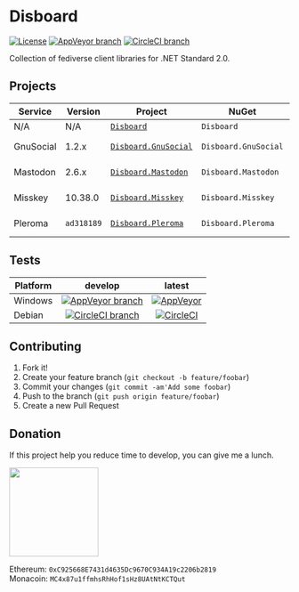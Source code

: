 # Disboard

[![License](https://img.shields.io/github/license/mika-f/Disboard.svg?style=flat-square)](LICENSE)
[![AppVeyor branch](https://img.shields.io/appveyor/ci/mika-f/Disboard.svg?style=flat-square)](https://ci.appveyor.com/project/mika-f/disboard)
[![CircleCI branch](https://img.shields.io/circleci/project/github/OrionDevelop/Disboard.svg?style=flat-square)](https://circleci.com/gh/OrionDevelop/Disboard/tree/develop)


Collection of fediverse client libraries for .NET Standard 2.0.


## Projects

| Service   | Version    | Project                                           | NuGet                | Nuget Version                                                                                                                                   |
| --------- | ---------- | ------------------------------------------------- | -------------------- | ----------------------------------------------------------------------------------------------------------------------------------------------- |
| N/A       | N/A        | [`Disboard`](Source/Disboard)                     | `Disboard`           | [![Disboard](https://img.shields.io/nuget/v/Disboard.svg?style=flat-square)](https://nuget.org/packages/Disboard)                               |
| GnuSocial | 1.2.x      | [`Disboard.GnuSocial`](Source/Disboard.GnuSocial) | `Disboard.GnuSocial` | [![Disboard.GnuSocial](https://img.shields.io/nuget/v/Disboard.GnuSocial.svg?style=flat-square)](https://nuget.org/packages/Disboard.GnuSocial) |
| Mastodon  | 2.6.x      | [`Disboard.Mastodon`](Source/Disboard.Mastodon)   | `Disboard.Mastodon`  | [![Disboard.Mastodon](https://img.shields.io/nuget/v/Disboard.Mastodon.svg?style=flat-square)](https://nuget.org/packages/Disboard.Mastodon)    |
| Misskey   | 10.38.0    | [`Disboard.Misskey`](Source/Disboard.Misskey)     | `Disboard.Misskey`   | [![Disboard.Misskey](https://img.shields.io/nuget/v/Disboard.Misskey.svg?style=flat-square)](https://nuget.org/packages/Disboard.Misskey)       |
| Pleroma   | `ad318189` | [`Disboard.Pleroma`](Source/Disboard.Pleroma)     | `Disboard.Pleroma`   | [![Disboard.Pleroma](https://img.shields.io/nuget/v/Disboard.Pleroma.svg?style=flat-square)](https://nuget.org/packages/Disboard.Pleroma)       |


## Tests

| Platform | develop                                                                                                                                                                              | latest                                                                                                                                                   |
| -------- | :----------------------------------------------------------------------------------------------------------------------------------------------------------------------------------: | :------------------------------------------------------------------------------------------------------------------------------------------------------: |
| Windows  | [![AppVeyor branch](https://img.shields.io/appveyor/ci/mika-f/Disboard/develop.svg?style=flat-square)](https://ci.appveyor.com/project/mika-f/Disboard/branch/develop)               | [![AppVeyor](https://img.shields.io/appveyor/ci/mika-f/Disboard.svg?style=flat-square)](https://ci.appveyor.com/project/mika-f/Disboard/history)         |
| Debian   | [![CircleCI branch](https://img.shields.io/circleci/project/github/OrionDevelop/Disboard/develop.svg?style=flat-square)](https://circleci.com/gh/OrionDevelop/Disboard/tree/develop) | [![CircleCI](https://img.shields.io/circleci/project/github/OrionDevelop/Disboard.svg?style=flat-square)](https://circleci.com/gh/OrionDevelop/Disboard) |



## Contributing

1. Fork it!
2. Create your feature branch (`git checkout -b feature/foobar`)
3. Commit your changes (`git commit -am'Add some foobar`)
4. Push to the branch (`git push origin feature/foobar`)
5. Create a new Pull Request


## Donation

If this project help you reduce time to develop, you can give me a lunch.

<a href="https://www.patreon.com/mikazuki">
  <img src="https://static.mochizuki.moe/become_a_patron_button@2x.png" width="160px">
</a>

Ethereum: `0xC925668E7431d4635Dc9670C934A19c2206b2819`  
Monacoin: `MC4x87u1ffmhsRhHof1sHz8UAtNtKCTQut`
